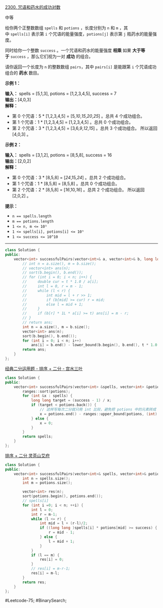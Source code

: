 [2300. 咒语和药水的成功对数](https://leetcode.cn/problems/successful-pairs-of-spells-and-potions/)

中等

给你两个正整数数组 `spells` 和 `potions` ，长度分别为 `n` 和 `m` ，其中 `spells[i]` 表示第 `i` 个咒语的能量强度，`potions[j]` 表示第 `j` 瓶药水的能量强度。

同时给你一个整数 `success` 。一个咒语和药水的能量强度 **相乘** 如果 **大于等于** `success` ，那么它们视为一对 **成功** 的组合。

请你返回一个长度为 `n` 的整数数组 `pairs`，其中 `pairs[i]` 是能跟第 `i` 个咒语成功组合的 **药水** 数目。

**示例 1：**

**输入：** spells = [5,1,3], potions = [1,2,3,4,5], success = 7  
**输出：**[4,0,3]  
**解释：**  
- 第 0 个咒语：5 * [1,2,3,4,5] = [5,_10_,_15_,_20_,_25_] 。总共 4 个成功组合。
- 第 1 个咒语：1 * [1,2,3,4,5] = [1,2,3,4,5] 。总共 0 个成功组合。
- 第 2 个咒语：3 * [1,2,3,4,5] = [3,6,_9_,_12_,_15_] 。总共 3 个成功组合。
所以返回 [4,0,3] 。

**示例 2：**

**输入：** spells = [3,1,2], potions = [8,5,8], success = 16  
**输出：**[2,0,2]  
**解释：**  
- 第 0 个咒语：3 * [8,5,8] = [_24_,15,_24_] 。总共 2 个成功组合。
- 第 1 个咒语：1 * [8,5,8] = [8,5,8] 。总共 0 个成功组合。
- 第 2 个咒语：2 * [8,5,8] = [_16_,10,_16_] 。总共 2 个成功组合。
所以返回 [2,0,2] 。

**提示：**

- `n == spells.length`
- `m == potions.length`
- `1 <= n, m <= 10⁵`
- `1 <= spells[i], potions[i] <= 10⁵`
- `1 <= success <= 10^10`
---- ----
```cpp
class Solution {
public:
    vector<int> successfulPairs(vector<int>& a, vector<int>& b, long long t) {
        // int n = a.size(), m = b.size();
        // vector<int> ans(n);
        // sort(b.begin(), b.end());
        // for (int i = 0; i < n; i++) {
        //     double cur = t * 1.0 / a[i];
        //     int l = 0, r = m - 1;
        //     while (l < r) {
        //         int mid = l + r >> 1;
        //         if (b[mid] >= cur) r = mid;
        //         else l = mid + 1;
        //     }
        //     if (b[r] * 1L * a[i] >= t) ans[i] = m - r;
        // }
        // return ans;
        int n = a.size(), m = b.size();
        vector<int> ans(n);
        sort(b.begin(), b.end());
        for (int i = 0; i < n; i++) 
            ans[i] = b.end() - lower_bound(b.begin(), b.end(), t * 1.0 / a[i]);
        return ans;
    }
};
```
[经典二分运用题 - 排序 + 二分 - 宫水三叶](https://leetcode.cn/problems/successful-pairs-of-spells-and-potions/solutions/2520333/gong-shui-san-xie-jing-dian-er-fen-yun-y-86y0/)

```cpp
class Solution {
public:
    vector<int> successfulPairs(vector<int> &spells, vector<int> &potions, long long success) {
        ranges::sort(potions);
        for (int &x : spells) {
            long long target = (success - 1) / x;
            if (target < potions.back()) {
                // 这样写每次二分就只用 int 比较，避免把 potions 中的元素转成 long long 比较
                x = potions.end() - ranges::upper_bound(potions, (int) target);
            } else {
                x = 0;
            }
        }
        return spells;
    }
};
```
[排序 + 二分 灵茶山艾府](https://leetcode.cn/problems/successful-pairs-of-spells-and-potions/solutions/1595712/by-endlesscheng-1kbp/)

```cpp
class Solution {
public:
    vector<int> successfulPairs(vector<int>& spells, vector<int>& potions, long long success) {
        int n = spells.size();
        int m = potions.size();

        vector<int> res(n);
        sort(potions.begin(), potions.end());
        // spells[i]
        for (int i =0; i < n; ++i) {
            int l = 0;
            int r = m-1;
            while (l <= r) {
                int mid = l + (r-l)/2;
                if ((long long )spells[i] * potions[mid] >= success) {
                    r = mid - 1;
                } else {
                    l = mid + 1;
                }
            }
            if (l == m) {
                res[i] = 0;
            }
            // res[i] = m-r-1;
            res[i] = m-l;
        }
        return res;
    }
};
```
#Leetcode-75; #BinarySearch;